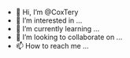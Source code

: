 - 👋 Hi, I’m @CoxTery
- 👀 I’m interested in ...
- 🌱 I’m currently learning ...
- 💞️ I’m looking to collaborate on ...
- 📫 How to reach me ...

<!---
CoxTery/CoxTery is a ✨ special ✨ repository because its `README.md` (this file) appears on your GitHub profile.
You can click the Preview link to take a look at your changes.
--->
